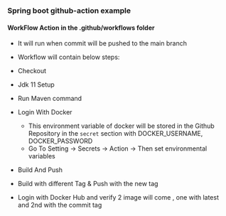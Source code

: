 ### Spring boot github-action example

#### WorkFlow Action in the .github/workflows folder
- It will run when commit will be pushed to the main branch
- Workflow will contain below steps:
- Checkout 
- Jdk 11 Setup
- Run Maven command
- Login With Docker
  - This environment variable of docker will be stored in the Github Repository in the `secret` section with DOCKER_USERNAME, DOCKER_PASSWORD
  - Go To Setting -> Secrets -> Action -> Then set environmental variables
- Build And Push 
- Build with different Tag & Push with the new tag


- Login with Docker Hub and verify 2 image will come , one with latest and 2nd with the commit tag